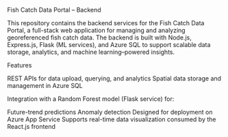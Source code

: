 Fish Catch Data Portal – Backend

This repository contains the backend services for the Fish Catch Data Portal, a full-stack web application for managing and analyzing georeferenced fish catch data.
The backend is built with Node.js, Express.js, Flask (ML services), and Azure SQL to support scalable data storage, analytics, and machine learning–powered insights.

Features

REST APIs for data upload, querying, and analytics
Spatial data storage and management in Azure SQL

Integration with a Random Forest model (Flask service) for:

Future-trend predictions
Anomaly detection
Designed for deployment on Azure App Service
Supports real-time data visualization consumed by the React.js frontend
